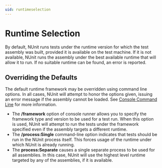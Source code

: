 ```yaml
---
uid: runtimeselection
---
```


# Runtime Selection

By default, NUnit runs tests under the runtime version for which the test
assembly was built, provided it is available on the test machine. If it is not available,
NUnit runs the assembly under the best available runtime that will allow it to run. If
no suitable runtime can be found, an error is reported.

## Overriding the Defaults

The default runtime framework may be overridden using command line options.
In all cases, NUnit will attempt to honor the options given, issuing an
error message if the assembly cannot be loaded.
See [Console Command Line](xref:consolecommandline) for more information.

* The **/framework** option of console runner allows you to specify
   the framework type and version to be used for a test run. When this option
   is used, NUnit will attempt to run the tests under the framework specified
   even if the assembly targets a different runtime.
* The **/process:Single** command-line option indicates that tests should
   be run in the NUnit process itself. This forces usage of the runtime under which
   NUnit is already running.
* The **process:Separate** causes a single separate process to be used
   for all assemblies. In this case, NUnit will use the highest level runtime targeted
   by any of the assemblies, if it is available.
